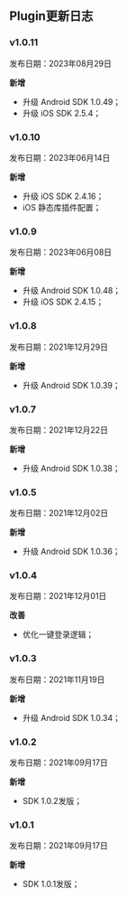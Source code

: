 ## Plugin更新日志

### v1.0.11

发布日期：2023年08月29日

**新增**
* 升级 Android SDK 1.0.49；
* 升级 iOS SDK 2.5.4；

### v1.0.10

发布日期：2023年06月14日

**新增**

* 升级 iOS SDK 2.4.16；
* iOS 静态库插件配置；

### v1.0.9

发布日期：2023年06月08日

**新增**

* 升级 Android SDK 1.0.48；
* 升级 iOS SDK 2.4.15；

### v1.0.8

发布日期：2021年12月29日

**新增**

* 升级 Android SDK 1.0.39；

### v1.0.7

发布日期：2021年12月22日

**新增**

* 升级 Android SDK 1.0.38；

### v1.0.5

发布日期：2021年12月02日

**新增**

* 升级 Android SDK 1.0.36；

### v1.0.4

发布日期：2021年12月01日

**改善**

* 优化一键登录逻辑；

### v1.0.3

发布日期：2021年11月19日

**新增**

* 升级 Android SDK 1.0.34；

### v1.0.2

发布日期：2021年09月17日

**新增**

* SDK 1.0.2发版；

### v1.0.1

发布日期：2021年09月17日

**新增**

* SDK 1.0.1发版；